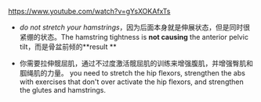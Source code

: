 https://www.youtube.com/watch?v=gYsXOKAfxTs

* *do not stretch your hamstrings*，因为后面本身就是伸展状态，但是同时很紧绷的状态。The hamstring tightness is **not causing** the anterior pelvic tilt，而是骨盆前倾的**result **

* 你需要拉伸髋屈肌，通过不过度激活髋屈肌的训练来增强腹肌，并增强臀肌和腘绳肌的力量。
  you need to stretch the hip flexors, strengthen the abs with exercises that don't over activate the hip flexors, and strengthen the glutes and hamstrings.


